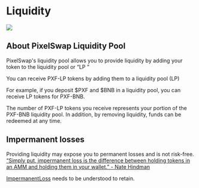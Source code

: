 # Liquidity

![](../../.gitbook/assets/pixel\_docs014.png)

## **About PixelSwap Liquidity Pool**

PixelSwap's liquidity pool allows you to provide liquidity by adding your token to the liquidity pool or “LP ”

You can receive PXF-LP tokens by adding them to a liquidity pool (LP)

For example, if you deposit $PXF and $BNB in a liquidity pool, you can receive LP tokens for PXF-BNB.

The number of PXF-LP tokens you receive represents your portion of the PXF-BNB liquidity pool. In addition, by removing liquidity, funds can be redeemed at any time.

## **Impermanent losses**

Providing liquidity may expose you to permanent losses and is not risk-free. [“Simply put, impermanent loss is the difference between holding tokens in an AMM and holding them in your wallet.” - Nate Hindman](https://blog.bancor.network/beginners-guide-to-getting-rekt-by-impermanent-loss-7c9510cb2f22)

[ImpermanentLoss](https://academy.binance.com/en/articles/impermanent-loss-explained) needs to be understood to retain.
